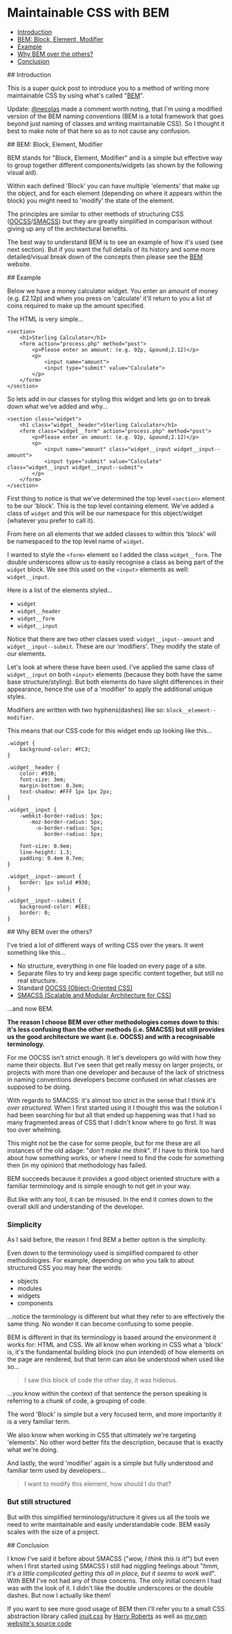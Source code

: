 # Maintainable CSS with BEM

- [Introduction](#1)
- [BEM: Block, Element, Modifier](#2)
- [Example](#3)
- [Why BEM over the others?](#4)
- [Conclusion](#5)

<div id="1"></div>
## Introduction

This is a super quick post to introduce you to a method of writing more maintainable CSS by using what's called "[BEM](http://bem.info)".

Update: [@necolas](http://twitter.com/necolas) made a comment worth noting, that I'm using a modified version of the BEM naming conventions (BEM is a total framework that goes beyond just naming of classes and writing maintainable CSS). So I thought it best to make note of that here so as to not cause any confusion.

<div id="2"></div>
## BEM: Block, Element, Modifier

BEM stands for "Block, Element, Modifier" and is a simple but effective way to group together different components/widgets (as shown by the following visual aid).

<div class="delayed-image-load" data-src="/images/generated/BEM-1024.png" data-width="1024"></div>

Within each defined 'Block' you can have multiple 'elements' that make up the object, and for each element (depending on where it appears within the block) you might need to 'modify' the state of the element.

The principles are similar to other methods of structuring CSS ([OOCSS](https://github.com/stubbornella/oocss/wiki)/[SMACSS](http://smacss.com)) but they are greatly simplified in comparison without giving up any of the architectural benefits.

The best way to understand BEM is to see an example of how it's used (see next section). But if you want the full details of its history and some more detailed/visual break down of the concepts then please see the [BEM](http://bem.info) website.

<div id="3"></div>
## Example

Below we have a money calculator widget. You enter an amount of money (e.g. £2.12p) and when you press on 'calculate' it'll return to you a list of coins required to make up the amount specified.

The HTML is very simple...

<!--language-markup-->

    <section>
        <h1>Sterling Calculator</h1>
        <form action="process.php" method="post">
            <p>Please enter an amount: (e.g. 92p, &pound;2.12)</p>
            <p>
                <input name="amount"> 
                <input type="submit" value="Calculate">
            </p>
        </form>
    </section>

So lets add in our classes for styling this widget and lets go on to break down what we've added and why...

<!--language-markup-->

    <section class="widget">
        <h1 class="widget__header">Sterling Calculator</h1>
        <form class="widget__form" action="process.php" method="post">
            <p>Please enter an amount: (e.g. 92p, &pound;2.12)</p>
            <p>
                <input name="amount" class="widget__input widget__input--amount"> 
                <input type="submit" value="Calculate" class="widget__input widget__input--submit">
            </p>
        </form>
    </section>

First thing to notice is that we've determined the top level `<section>` element to be our 'block'. This is the top level containing element. We've added a class of `widget` and this will be our namespace for this object/widget (whatever you prefer to call it).

From here on all elements that we added classes to within this 'block' will be namespaced to the top level name of `widget`.

I wanted to style the `<form>` element so I added the class `widget__form`. The double underscores allow us to easily recognise a class as being part of the `widget` block. We see this used on the `<input>` elements as well: `widget__input`.

Here is a list of the elements styled…

* `widget`
* `widget__header`
* `widget__form`
* `widget__input`

Notice that there are two other classes used: `widget__input--amount` and `widget__input--submit`. These are our 'modifiers'. They modify the state of our elements.

Let's look at where these have been used. I've applied the same class of `widget__input` on both `<input>` elements (because they both have the same base structure/styling). But both elements do have slight differences in their appearance, hence the use of a 'modifier' to apply the additional unique styles. 

Modifiers are written with two hyphens(dashes) like so: `block__element--modifier`.

This means that our CSS code for this widget ends up looking like this…

<!--language-css-->

    .widget {
        background-color: #FC3;
    }

    .widget__header {
        color: #930;
        font-size: 3em;
        margin-bottom: 0.3em;
        text-shadow: #FFF 1px 1px 2px;
    }

    .widget__input {
        -webkit-border-radius: 5px;
           -moz-border-radius: 5px;
             -o-border-radius: 5px;
                border-radius: 5px;

        font-size: 0.9em;
        line-height: 1.3;
        padding: 0.4em 0.7em;
    }

    .widget__input--amount {
        border: 1px solid #930;
    }

    .widget__input--submit {
        background-color: #EEE;
        border: 0;
    }

<div id="4"></div>
## Why BEM over the others?

I've tried a lot of different ways of writing CSS over the years. It went something like this…

* No structure, everything in one file loaded on every page of a site.
* Separate files to try and keep page specific content together, but still no real structure.
* Standard [OOCSS (Object-Oriented CSS)](https://github.com/stubbornella/oocss/wiki)
* [SMACSS (Scalable and Modular Architecture for CSS)](http://smacss.com)

…and now BEM.

**The reason I choose BEM over other methodologies comes down to this: it's less confusing than the other methods (i.e. SMACSS) but still provides us the good architecture we want (i.e. OOCSS) and with a recognisable terminology.**

For me OOCSS isn't strict enough. It let's developers go wild with how they name their objects. But I've seen that get really messy on larger projects, or projects with more than one developer and because of the lack of strictness in naming conventions developers become confused on what classes are supposed to be doing.

With regards to SMACSS: it's almost too strict in the sense that I think it's *over structured*. When I first started using it I thought this was the solution I had been searching for but all that ended up happening was that I had so many fragmented areas of CSS that I didn't know where to go first. It was too over whelming.

This might not be the case for some people, but for me these are all instances of the old adage: "*don't make me think*". If I have to think too hard about how something works, or where I need to find the code for something then (in my opinion) that methodology has failed.

BEM succeeds because it provides a good object oriented structure with a familiar terminology and is simple enough to not get in your way.

But like with any tool, it can be misused. In the end it comes down to the overall skill and understanding of the developer.

### Simplicity

As I said before, the reason I find BEM a better option is the simplicity. 

Even down to the terminology used is simplified compared to other methodologies. For example, depending on who you talk to about structured CSS you may hear the words: 

* objects
* modules
* widgets
* components

…notice the terminology is different but what they refer to are effectively the same thing. No wonder it can become confusing to some people.

BEM is different in that its terminology is based around the environment it works for: HTML and CSS. We all know when working in CSS what a 'block' is, it's the fundamental building block (no pun intended) of how elements on the page are rendered, but that term can also be understood when used like so… 

> I saw this block of code the other day, it was hideous.

…you know within the context of that sentence the person speaking is referring to a chunk of code, a grouping of code.

The word 'Block' is simple but a very focused term, and more importantly it is a very familiar term. 

We also know when working in CSS that ultimately we're targeting 'elements'. No other word better fits the description, because that is exactly what we're doing.

And lastly, the word 'modifier' again is a simple but fully understood and familiar term used by developers… 

> I want to modify this element, how should I do that?

### But still structured

But with this simplified terminology/structure it gives us all the tools we need to write maintainable and easily understandable code. BEM easily scales with the size of a project.

<div id="5"></div>
## Conclusion

I know I've said it before about SMACSS ("*wow, I think this is it!*") but even when I first started using SMACSS I still had niggling feelings about "*hmm, it's a little complicated getting this all in place, but it seems to work well*". With BEM I've not had any of those concerns. The only initial concern I had was with the look of it. I didn't like the double underscores or the double dashes. But now I actually like them!

If you want to see more good usage of BEM then I'll refer you to a small CSS abstraction library called [inuit.css](https://github.com/csswizardry/inuit.css) by [Harry Roberts](http://csswizardry.com/) as well as [my own website's source code](https://github.com/Integralist/integralist.github.com)
